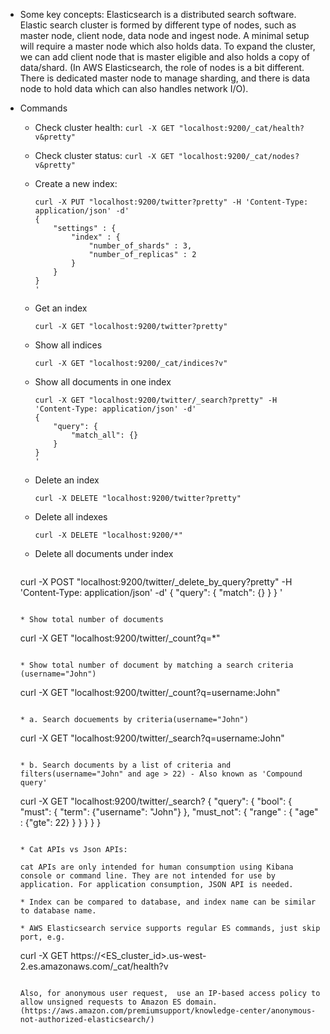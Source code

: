 * Some key concepts: Elasticsearch is a distributed search software. Elastic search cluster is formed by different type of nodes, such as master node, client node, data node and ingest node. A minimal setup will require a master node which also holds data. To expand the cluster, we can add client node that is master eligible and also holds a copy of data/shard. (In AWS Elasticsearch, the role of nodes is a bit different. There is dedicated master node to manage sharding, and there is data node to hold data which can also handles network I/O).

* Commands

  * Check cluster health: ```curl -X GET "localhost:9200/_cat/health?v&pretty"```

  * Check cluster status: ```curl -X GET "localhost:9200/_cat/nodes?v&pretty"```

  * Create a new index:

    ```
    curl -X PUT "localhost:9200/twitter?pretty" -H 'Content-Type: application/json' -d'
    {
        "settings" : {
            "index" : {
                "number_of_shards" : 3,
                "number_of_replicas" : 2
            }
        }
    }
    '
    ```

  * Get an index

    ```
    curl -X GET "localhost:9200/twitter?pretty"
    ```

  * Show all indices

    ```
    curl -X GET "localhost:9200/_cat/indices?v"
    ```

  * Show all documents in one index

    ```
    curl -X GET "localhost:9200/twitter/_search?pretty" -H 'Content-Type: application/json' -d'
    {
        "query": {
            "match_all": {}
        }
    }
    '
    ```

  * Delete an index

    ```
    curl -X DELETE "localhost:9200/twitter?pretty"
    ```

  * Delete all indexes

    ```
    curl -X DELETE "localhost:9200/*"
    ```

  * Delete all documents under index

    ```
  curl -X POST "localhost:9200/twitter/_delete_by_query?pretty" -H 'Content-Type: application/json' -d'
    {
      "query": {
        "match": {}
      }
    }
    '
    ```
  
  * Show total number of documents
  
    ```
    curl -X GET "localhost:9200/twitter/_count?q=*"
    ```
  
  * Show total number of document by matching a search criteria (username="John")
  
    ```
    curl -X GET "localhost:9200/twitter/_count?q=username:John"
    ```
  
  * a. Search docuements by criteria(username="John")
  
    ```
    curl -X GET "localhost:9200/twitter/_search?q=username:John"
    ```
  
  * b. Search documents by a list of criteria and filters(username="John" and age > 22) - Also known as 'Compound query'
  
    ```
    curl -X GET "localhost:9200/twitter/_search?
    {
    	"query": {
    		"bool": {
    			"must": {
    				"term": {"username": "John"}
    			},
    			"must_not": {
    				"range" : {
    					"age" : {"gte": 22}
    				}
    			}
    		}
    	}
    }
    ```
  
  * Cat APIs vs Json APIs:
  
    cat APIs are only intended for human consumption using Kibana console or command line. They are not intended for use by application. For application consumption, JSON API is needed.
  
  * Index can be compared to database, and index name can be similar to database name.
  
  * AWS Elasticsearch service supports regular ES commands, just skip port, e.g.
  
    ```
    curl -X GET https://<ES_cluster_id>.us-west-2.es.amazonaws.com/_cat/health?v
    ```
  
    Also, for anonymous user request,  use an IP-based access policy to allow unsigned requests to Amazon ES domain. (https://aws.amazon.com/premiumsupport/knowledge-center/anonymous-not-authorized-elasticsearch/)